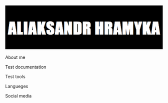 ![Header](https://github.com/alexhramykaqa/alexhramykaqa/blob/main/assets/logo.png)

About me

Test documentation

Test tools

Langueges

Social media